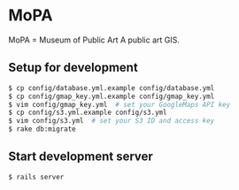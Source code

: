 MoPA
====

MoPA = Museum of Public Art
A public art GIS.

## Setup for development
```bash
$ cp config/database.yml.example config/database.yml
$ cp config/gmap_key.yml.example config/gmap_key.yml
$ vim config/gmap_key.yml  # set your GoogleMaps API key
$ cp config/s3.yml.example config/s3.yml
$ vim config/s3.yml  # set your S3 ID and access key
$ rake db:migrate
```

## Start development server
```bash
$ rails server
```

